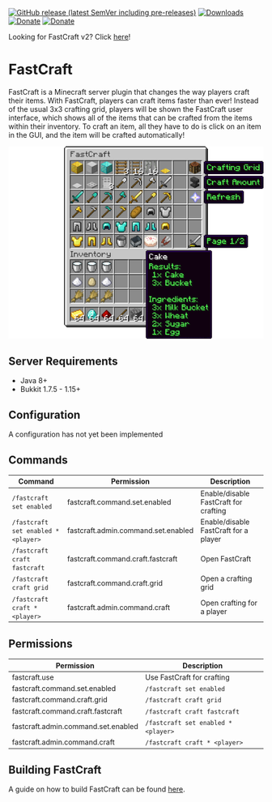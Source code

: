 [![GitHub release (latest SemVer including pre-releases)](https://img.shields.io/github/v/release/BenWoodworth/FastCraft?include_prereleases)](https://github.com/BenWoodworth/FastCraft/releases)
[![Downloads](https://img.shields.io/github/downloads/BenWoodworth/FastCraft/total.svg)](https://github.com/BenWoodworth/FastCraft/releases)
[![Donate](https://img.shields.io/badge/stats-Bukkit-blue)](https://bstats.org/plugin/bukkit/FastCraft/1381)
[![Donate](https://img.shields.io/badge/donate-PayPal-yellow)](https://paypal.me/BenWoodworth)

Looking for FastCraft v2? Click [here](https://github.com/BenWoodworth/FastCraft/tree/v2/master)!

# FastCraft
FastCraft is a Minecraft server plugin that changes the
way players craft their items.
With FastCraft, players can craft items faster than ever!
Instead of the usual 3x3 crafting grid, players will be shown
the FastCraft user interface, which shows all of the items
that can be crafted from the items within their inventory.
To craft an item, all they have to do is click on an item in
the GUI, and the item will be crafted automatically!

<p align="center">
    <img src="assets/interface.png" alt="FastCraft GUI" />
</p>

## Server Requirements
- Java 8+
- Bukkit 1.7.5 - 1.15+

## Configuration
A configuration has not yet been implemented

## Commands
| Command                             | Permission                          | Description                           |
|-------------------------------------|-------------------------------------|---------------------------------------|
| `/fastcraft set enabled`            | fastcraft.command.set.enabled       | Enable/disable FastCraft for crafting |
| `/fastcraft set enabled * <player>` | fastcraft.admin.command.set.enabled | Enable/disable FastCraft for a player |
| `/fastcraft craft fastcraft`        | fastcraft.command.craft.fastcraft   | Open FastCraft                        |
| `/fastcraft craft grid`             | fastcraft.command.craft.grid        | Open a crafting grid                  |
| `/fastcraft craft * <player>`       | fastcraft.admin.command.craft       | Open crafting for a player            |

## Permissions
| Permission                          | Description                         |
|-------------------------------------|-------------------------------------|
| fastcraft.use                       | Use FastCraft for crafting          |
| fastcraft.command.set.enabled       | `/fastcraft set enabled`            |
| fastcraft.command.craft.grid        | `/fastcraft craft grid`             |
| fastcraft.command.craft.fastcraft   | `/fastcraft craft fastcraft`        |
| fastcraft.admin.command.set.enabled | `/fastcraft set enabled * <player>` |
| fastcraft.admin.command.craft       | `/fastcraft craft * <player>`       |

## Building FastCraft
A guide on how to build FastCraft can be found [here](https://github.com/BenWoodworth/FastCraft/wiki/Building-FastCraft).
